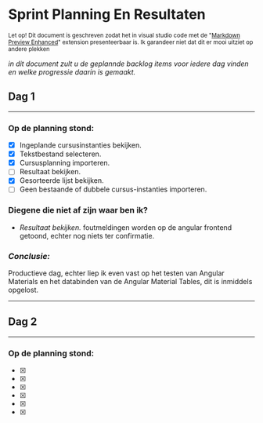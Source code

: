 # Sprint Planning En Resultaten
<sub>Let op! Dit document is geschreven zodat het in visual studio code met de "[Markdown Preview Enhanced](https://marketplace.visualstudio.com/items?itemName=shd101wyy.markdown-preview-enhanced)" extension presenteerbaar is. Ik garandeer niet dat dit er mooi uitziet op andere plekken</sub>

*in dit document zult u de geplannde backlog items voor iedere dag vinden en welke progressie 
daarin is gemaakt.* 

## Dag 1
---
### Op de planning stond:
- [x] Ingeplande cursusinstanties bekijken.
- [x] Tekstbestand selecteren.
- [x] Cursusplanning importeren.
- [ ] Resultaat bekijken.
- [x] Gesorteerde lijst bekijken.
- [ ] Geen bestaande of dubbele cursus-instanties importeren.

### Diegene die niet af zijn waar ben ik?
- *Resultaat bekijken.*
foutmeldingen worden op de angular frontend getoond, echter nog niets ter confirmatie.

### *Conclusie:*
Productieve dag, echter liep ik even vast op het testen van Angular Materials en het databinden van de Angular Material Tables, dit is inmiddels opgelost.

---

## Dag 2
---
### Op de planning stond:
- [x]
- [x]
- [x]
- [x]
- [x]
- [x]


